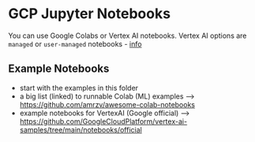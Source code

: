 # GCP Jupyter Notebooks

You can use Google Colabs or Vertex AI notebooks.  Vertex AI options are `managed` or `user-managed` notebooks - [info](https://cloud.google.com/vertex-ai/docs/workbench/notebook-solution)

## Example Notebooks

- start with the examples in this folder
- a big list (linked) to runnable Colab (ML) examples --> https://github.com/amrzv/awesome-colab-notebooks
- example notebooks for VertexAI (Google official) --> https://github.com/GoogleCloudPlatform/vertex-ai-samples/tree/main/notebooks/official
